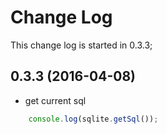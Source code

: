 # Change Log
This change log is started in 0.3.3;

## 0.3.3 (2016-04-08)
- get current sql
```js
	console.log(sqlite.getSql());
```
